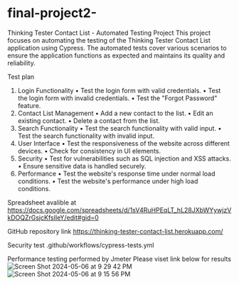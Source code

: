 # final-project2-


Thinking Tester Contact List - Automated Testing Project
This project focuses on automating the testing of the Thinking Tester Contact List application using Cypress. The automated tests cover various scenarios to ensure the application functions as expected and maintains its quality and reliability.


Test plan 
1.	Login Functionality
•	Test the login form with valid credentials.
•	Test the login form with invalid credentials.
•	Test the "Forgot Password" feature.
2.	Contact List Management
•	Add a new contact to the list.
•	Edit an existing contact.
•	Delete a contact from the list.
3.	Search Functionality
•	Test the search functionality with valid input.
•	Test the search functionality with invalid input.
4.	User Interface
•	Test the responsiveness of the website across different devices.
•	Check for consistency in UI elements.
5.	Security
•	Test for vulnerabilities such as SQL injection and XSS attacks.
•	Ensure sensitive data is handled securely.
6.	Performance
•	Test the website's response time under normal load conditions.
•	Test the website's performance under high load conditions.

 Spreadsheet avalible at 
https://docs.google.com/spreadsheets/d/1sV4RuHPEqLT_hL28JXbWYywjzVkDOQZrGsjcKfsIleY/edit#gid=0

GitHub repository link
https://thinking-tester-contact-list.herokuapp.com/

Security test 
.github/workflows/cypress-tests.yml


Performance testing performed by Jmeter 
Please viset link below for results
![Screen Shot 2024-05-06 at 9 29 42 PM](https://github.com/semous2006/final-project2-/assets/151662132/52a6c23e-f4ce-4653-9055-ad7dd81106a6)
![Screen Shot 2024-05-06 at 9 15 56 PM](https://github.com/semous2006/final-project2-/assets/151662132/96d434b0-a003-4ac7-aa6a-8888ba9864a4)


